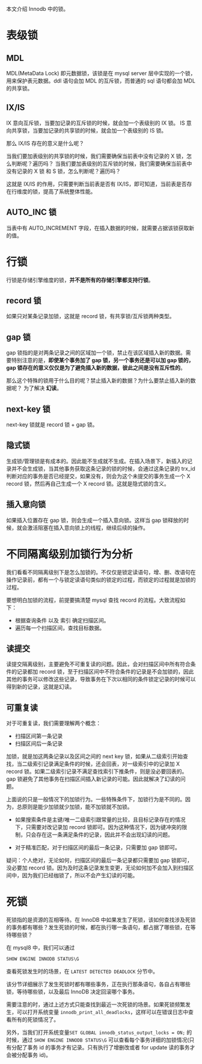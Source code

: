 本文介绍 Innodb 中的锁。

# 表级锁

## MDL

MDL(MetaData Lock) 即元数据锁，该锁是在 mysql server 层中实现的一个锁，用来保护表元数据。ddl 语句会加 MDL 的互斥锁，而普通的 sql 语句都会加 MDL 的共享锁。

## IX/IS

IX 意向互斥锁，当要加记录的互斥锁的时候，就会加一个表级别的 IX 锁。
IS 意向共享锁，当要加记录的共享锁的时候，就会加一个表级别的 IS 锁。

那么 IX/IS 存在的意义是什么呢？

当我们要加表级别的共享锁的时候，我们需要确保当前表中没有记录的 X 锁，怎么判断呢？遍历吗？
当我们要加表级别的互斥锁的时候，我们需要确保当前表中没有记录的 X 锁 和 S 锁，怎么判断呢？遍历吗？

这就是 IX/IS 的作用，只需要判断当前表是否有 IX/IS，即可知道，当前表是否存在行维度的锁，提高了系统整体性能。

## AUTO_INC 锁

当表中有 AUTO_INCREMENT 字段，在插入数据的时候，就需要占据该锁获取新的值。

# 行锁

行锁是存储引擎维度的锁，**并不是所有的存储引擎都支持行锁**。

## record 锁

如果只对某条记录加锁，这就是 record 锁，有共享锁/互斥锁两种类型。

## gap 锁

gap 锁指的是对两条记录之间的区域加一个锁，禁止在该区域插入新的数据。需要特别注意的是，**即使某个事务加了 gap 锁，另一个事务还是可以加 gap 锁的， gap 锁存在的意义仅仅是为了避免插入新的数据，彼此之间是没有互斥性的**。

那么这个特殊的锁用于什么目的呢？禁止插入新的数据？为什么要禁止插入新的数据呢？ 为了解决 **幻读**。

## next-key 锁

next-key 锁就是 record 锁 + gap 锁。

## 隐式锁

生成锁/管理锁是有成本的。因此能不生成就不生成。在插入场景下，新插入的记录并不会生成锁，当其他事务获取这条记录的锁的时候，会通过这条记录的 trx_id 判断对应的事务是否已经提交，如果没有，则会为这个未提交的事务生成一个 X record 锁，然后再自己生成一个 X record 锁。这就是隐式锁的含义。

## 插入意向锁

如果插入位置存在 gap 锁，则会生成一个插入意向锁。这样当 gap 锁释放的时候，就会激活阻塞在插入意向锁上的线程，继续后续的操作。

# 不同隔离级别加锁行为分析

我们看看不同隔离级别下是怎么加锁的。不仅仅是锁定读语句，增、删、改语句在操作记录前，都有一个与锁定读语句类似的锁定的过程，而锁定的过程就是加锁的过程。<br>

要想明白加锁的流程，前提要搞清楚 mysql 查找 record 的流程。大致流程如下：
- 根据查询条件 以及 索引 确定扫描区间。
- 遍历每一个扫描区间，查找目标数据。

## 读提交

读提交隔离级别，主要避免不可重复读的问题。因此，会对扫描区间中所有符合条件的记录都加 record 锁，至于扫描区间中不符合条件的记录是不会加锁的，因此其他的事务可以修改这些记录，导致事务在下次以相同的条件锁定记录的时候可以得到新的记录，这就是幻读。

## 可重复读

对于可重复读，我们需要理解两个概念：
- 扫描区间第一条记录
- 扫描区间后一条记录

加锁，就是加这两条记录以及区间之间的 next key 锁，如果从二级索引开始查找，当二级索引记录满足条件的时候，还会回表，对一级索引中的记录加 X record 锁。如果二级索引记录不满足查找索引下推条件，则是没必要回表的。gap 锁避免了其他事务在扫描区间插入新记录的可能。因此就解决了幻读的问题。<br>

上面说的只是一般情况下的加锁行为。一些特殊条件下，加锁行为是不同的。因为，总原则是能少加锁就少加锁，能不加锁就不加锁。<br>

- 如果搜索条件是主键/唯一二级索引跟常量的比较，且目标记录存在的情况下，只需要对改记录加 record 锁即可。因为这种情况下，因为键冲突的限制，只会存在这一条满足条件的记录，因此并不会出现幻读的问题。

- 对于精准匹配，对于扫描区间的最后一条记录，只需要加 gap 锁即可。

疑问：个人绝对，无论如何，扫描区间的最后一条记录都只需要加 gap 锁即可，没必要加 record 锁。因为及时这条记录发生变更，无论如何加不会加入到扫描区间中，因为我们已经枷锁了，所以不会产生幻读的可能。

# 死锁

死锁指的是资源的互相等待。在 InnoDB 中如果发生了死锁，该如何查找涉及死锁的事务都有哪些？发生死锁的时候，都在执行哪一条语句，都占据了哪些锁，在等待哪些锁？

在 mysql8 中，我们可以通过
```sql
SHOW ENGINE INNODB STATUS\G
```
查看死锁发生时的场景，在 `LATEST DETECTED DEADLOCK` 分节中。

该分节详细展示了发生死锁时都有哪些事务，正在执行那条语句，各自占有哪些锁，等待哪些锁，以及最后 InnoDB 决定回滚哪个事务。

需要注意的时，通过上述方式只能查找到最近一次死锁的场景。如果死锁频繁发生，可以打开系统变量 `innodb_print_all_deadlocks`，这样可以在错误日志中查看所有的死锁情况了。

另外，当我们打开系统变量`SET GLOBAL innodb_status_output_locks = ON;` 的时候，通过 `SHOW ENGINE INNODB STATUS\G` 可以查看每个事务详细的加锁情况(只有分配了事务 id 的事务才有记录。只有执行了增删改或者 for update 读的事务才会被分配事务 id)。